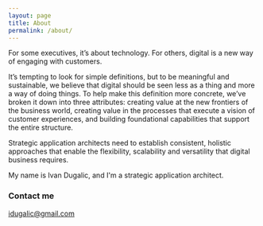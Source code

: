```yaml
---
layout: page
title: About
permalink: /about/
---
```


For some executives, it’s about technology. For others, digital is a new way of engaging with customers.

It’s tempting to look for simple definitions, but to be meaningful and sustainable, we believe that digital should be seen less as a thing and more a way of doing things. To help make this definition more concrete, we’ve broken it down into three attributes: creating value at the new frontiers of the business world, creating value in the processes that execute a vision of customer experiences, and building foundational capabilities that support the entire structure.

Strategic application architects need to establish consistent, holistic approaches that enable the flexibility, scalability and versatility that digital business requires.

My name is Ivan Dugalic, and I'm a strategic application architect.

### Contact me

[idugalic@gmail.com](mailto:idugalic@gmail.com)
